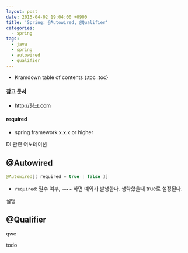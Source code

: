 ```yaml
---
layout: post
date: 2015-04-02 19:04:00 +0900
title: 'Spring: @Autowired, @Qualifier'
categories:
  - spring
tags:
  - java
  - spring
  - autowired
  - qualifier
---
```


* Kramdown table of contents
{:toc .toc}

#### 참고 문서

- http://링크.com

#### required

- spring framework x.x.x or higher

DI 관련 어노테이션

## @Autowired

```java
@Autowired[( required = true | false )]
```

- `required`: 필수 여부, ~~~ 하면 예외가 발생한다. 생략했을때 true로 설정된다.

설명

## @Qualifier

qwe

todo
